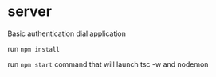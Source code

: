 # server
Basic authentication dial application

run `npm install`

run `npm start` command that will launch tsc -w and nodemon
